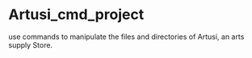 # Artusi_cmd_project
 use commands  to manipulate the files and directories of Artusi, an arts supply Store.
